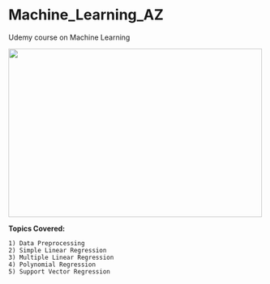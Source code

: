 # Machine_Learning_AZ
Udemy course on Machine Learning
  
<img src = 'https://s3.ap-south-1.amazonaws.com/techleer/207.jpg' lt="Trulli" width="500" height="333"> 

**Topics Covered:**

    1) Data Preprocessing
    2) Simple Linear Regression
    3) Multiple Linear Regression
    4) Polynomial Regression
    5) Support Vector Regression
